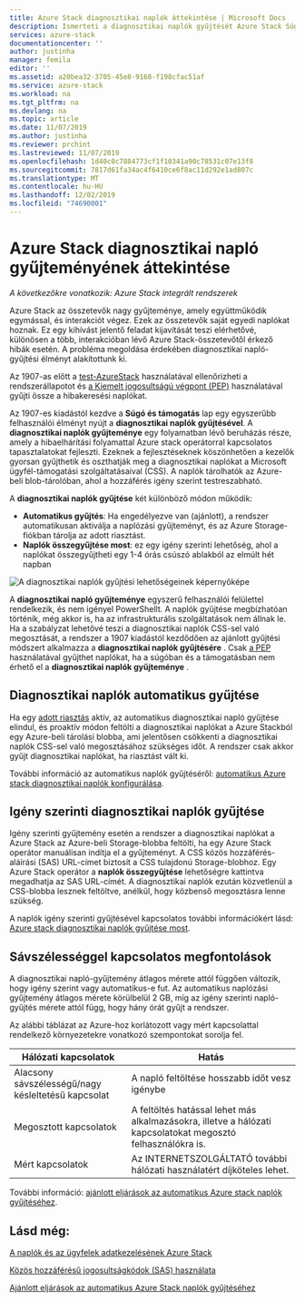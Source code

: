 ```yaml
---
title: Azure Stack diagnosztikai naplók áttekintése | Microsoft Docs
description: Ismerteti a diagnosztikai naplók gyűjtését Azure Stack Súgó és támogatás szolgáltatásban, beleértve az igény szerinti és az automatikus naplózási gyűjteményt is.
services: azure-stack
documentationcenter: ''
author: justinha
manager: femila
editor: ''
ms.assetid: a20bea32-3705-45e8-9168-f198cfac51af
ms.service: azure-stack
ms.workload: na
ms.tgt_pltfrm: na
ms.devlang: na
ms.topic: article
ms.date: 11/07/2019
ms.author: justinha
ms.reviewer: prchint
ms.lastreviewed: 11/07/2019
ms.openlocfilehash: 1d40c0c7884773cf1f10341a90c78531c07e13f8
ms.sourcegitcommit: 7817d61fa34ac4f6410ce6f8ac11d292e1ad807c
ms.translationtype: MT
ms.contentlocale: hu-HU
ms.lasthandoff: 12/02/2019
ms.locfileid: "74690001"
---
```

# <a name="overview-of-azure-stack-diagnostic-log-collection"></a>Azure Stack diagnosztikai napló gyűjteményének áttekintése 

*A következőkre vonatkozik: Azure Stack integrált rendszerek*

Azure Stack az összetevők nagy gyűjteménye, amely együttműködik egymással, és interakciót végez. Ezek az összetevők saját egyedi naplókat hoznak. Ez egy kihívást jelentő feladat kijavítását teszi elérhetővé, különösen a több, interakcióban lévő Azure Stack-összetevőtől érkező hibák esetén. A probléma megoldása érdekében diagnosztikai napló-gyűjtési élményt alakítottunk ki. 

Az 1907-as előtt a [test-AzureStack](azure-stack-diagnostic-test.md) használatával ellenőrizheti a rendszerállapotot és [a Kiemelt jogosultságú végpont (PEP)](azure-stack-configure-on-demand-diagnostic-log-collection.md#use-the-privileged-endpoint-pep-to-collect-diagnostic-logs) használatával gyűjti össze a hibakeresési naplókat. 

Az 1907-es kiadástól kezdve a **Súgó és támogatás** lap egy egyszerűbb felhasználói élményt nyújt a **diagnosztikai naplók gyűjtésével**. 
A **diagnosztikai naplók gyűjteménye** egy folyamatban lévő beruházás része, amely a hibaelhárítási folyamattal Azure stack operátorral kapcsolatos tapasztalatokat fejleszti. Ezeknek a fejlesztéseknek köszönhetően a kezelők gyorsan gyűjthetik és oszthatják meg a diagnosztikai naplókat a Microsoft ügyfél-támogatási szolgáltatásaival (CSS). A naplók tárolhatók az Azure-beli blob-tárolóban, ahol a hozzáférés igény szerint testreszabható.    
   
A **diagnosztikai naplók gyűjtése** két különböző módon működik:

- **Automatikus gyűjtés**: Ha engedélyezve van (ajánlott), a rendszer automatikusan aktiválja a naplózási gyűjteményt, és az Azure Storage-fiókban tárolja az adott riasztást.
- **Naplók összegyűjtése most**: ez egy igény szerinti lehetőség, ahol a naplókat összegyűjtheti egy 1-4 órás csúszó ablakból az elmúlt hét napban

![A diagnosztikai naplók gyűjtési lehetőségeinek képernyőképe](media/azure-stack-automatic-log-collection/azure-stack-log-collection-overview.png)

A **diagnosztikai napló gyűjteménye** egyszerű felhasználói felülettel rendelkezik, és nem igényel PowerShellt. A naplók gyűjtése megbízhatóan történik, még akkor is, ha az infrastrukturális szolgáltatások nem állnak le.
Ha a szabályzat lehetővé teszi a diagnosztikai naplók CSS-sel való megosztását, a rendszer a 1907 kiadástól kezdődően az ajánlott gyűjtési módszert alkalmazza a **diagnosztikai naplók gyűjtésére** . Csak [a PEP](azure-stack-configure-on-demand-diagnostic-log-collection.md#use-the-privileged-endpoint-pep-to-collect-diagnostic-logs) használatával gyűjthet naplókat, ha a súgóban és a támogatásban nem érhető el a **diagnosztikai naplók gyűjteménye** .

## <a name="automatic-diagnostic-log-collection"></a>Diagnosztikai naplók automatikus gyűjtése 

Ha egy [adott riasztás](azure-stack-configure-automatic-diagnostic-log-collection.md#automatic-diagnostic-log-collection-alerts) aktív, az automatikus diagnosztikai napló gyűjtése elindul, és proaktív módon feltölti a diagnosztikai naplókat a Azure Stackból egy Azure-beli tárolási blobba, ami jelentősen csökkenti a diagnosztikai naplók CSS-sel való megosztásához szükséges időt. A rendszer csak akkor gyűjt diagnosztikai naplókat, ha riasztást vált ki.  

További információ az automatikus naplók gyűjtéséről: [automatikus Azure stack diagnosztikai naplók konfigurálása](azure-stack-configure-automatic-diagnostic-log-collection.md).

## <a name="on-demand-diagnostic-log-collection"></a>Igény szerinti diagnosztikai naplók gyűjtése

Igény szerinti gyűjtemény esetén a rendszer a diagnosztikai naplókat a Azure Stack az Azure-beli Storage-blobba feltölti, ha egy Azure Stack operátor manuálisan indítja el a gyűjteményt.
A CSS közös hozzáférés-aláírási (SAS) URL-címet biztosít a CSS tulajdonú Storage-blobhoz. Egy Azure Stack operátor a **naplók összegyűjtése** lehetőségre kattintva megadhatja az SAS URL-címét. A diagnosztikai naplók ezután közvetlenül a CSS-blobba lesznek feltöltve, anélkül, hogy közbenső megosztásra lenne szükség. 

A naplók igény szerinti gyűjtésével kapcsolatos további információkért lásd: [Azure stack diagnosztikai naplók gyűjtése most](azure-stack-configure-on-demand-diagnostic-log-collection.md).

## <a name="bandwidth-considerations"></a>Sávszélességgel kapcsolatos megfontolások

A diagnosztikai napló-gyűjtemény átlagos mérete attól függően változik, hogy igény szerint vagy automatikus-e fut. Az automatikus naplózási gyűjtemény átlagos mérete körülbelül 2 GB, míg az igény szerinti napló-gyűjtés mérete attól függ, hogy hány órát gyűjt a rendszer. 

Az alábbi táblázat az Azure-hoz korlátozott vagy mért kapcsolattal rendelkező környezetekre vonatkozó szempontokat sorolja fel.

| Hálózati kapcsolatok | Hatás |
|--------------------|--------|
| Alacsony sávszélességű/nagy késleltetésű kapcsolat | A napló feltöltése hosszabb időt vesz igénybe | 
| Megosztott kapcsolatok | A feltöltés hatással lehet más alkalmazásokra, illetve a hálózati kapcsolatokat megosztó felhasználókra is. |
| Mért kapcsolatok | Az INTERNETSZOLGÁLTATÓ további hálózati használatért díjköteles lehet. |

További információ: [ajánlott eljárások az automatikus Azure stack naplók gyűjtéséhez](azure-stack-best-practices-automatic-diagnostic-log-collection.md).

## <a name="see-also"></a>Lásd még:

[A naplók és az ügyfelek adatkezelésének Azure Stack](https://docs.microsoft.com/azure-stack/operator/azure-stack-data-collection)

[Közös hozzáférésű jogosultságkódok (SAS) használata](https://docs.microsoft.com/azure/storage/common/storage-dotnet-shared-access-signature-part-1)

[Ajánlott eljárások az automatikus Azure Stack naplók gyűjtéséhez](azure-stack-best-practices-automatic-diagnostic-log-collection.md)
